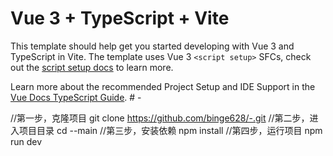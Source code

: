 # Vue 3 + TypeScript + Vite

This template should help get you started developing with Vue 3 and TypeScript in Vite. The template uses Vue 3 `<script setup>` SFCs, check out the [script setup docs](https://v3.vuejs.org/api/sfc-script-setup.html#sfc-script-setup) to learn more.

Learn more about the recommended Project Setup and IDE Support in the [Vue Docs TypeScript Guide](https://vuejs.org/guide/typescript/overview.html#project-setup).
#   - 

//第一步，克隆项目
git clone https://github.com/binge628/-.git
//第二步，进入项目目录
cd --main
//第三步，安装依赖
npm install
//第四步，运行项目
npm run dev
 
 
